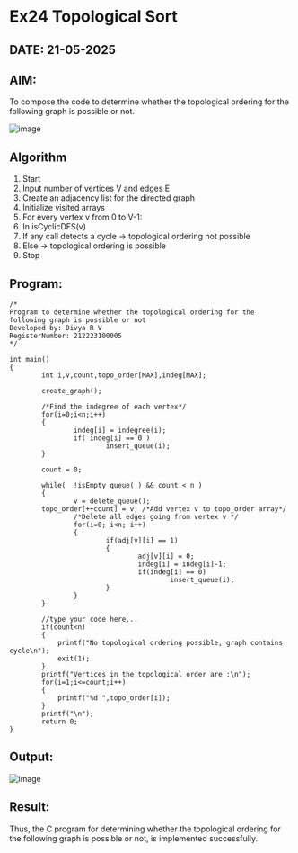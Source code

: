 # Ex24 Topological Sort
## DATE: 21-05-2025
## AIM:
To compose the code to determine whether the topological ordering for the following graph is possible or not.

![image](https://github.com/user-attachments/assets/c74a7111-9b59-475c-aad4-9baf23d50ec0)


## Algorithm
1. Start 
2. Input number of vertices V and edges E 
3. Create an adjacency list for the directed graph
4. Initialize visited arrays 
5. For every vertex v from 0 to V-1:
6. In isCyclicDFS(v)
7. If any call detects a cycle → topological ordering not possible
8.  Else → topological ordering is possible
9.  Stop  

## Program:
```
/*
Program to determine whether the topological ordering for the following graph is possible or not
Developed by: Divya R V 
RegisterNumber: 212223100005 
*/
```
```
int main()
{
        int i,v,count,topo_order[MAX],indeg[MAX];

        create_graph();

        /*Find the indegree of each vertex*/
        for(i=0;i<n;i++)
        {
                indeg[i] = indegree(i);
                if( indeg[i] == 0 )
                        insert_queue(i);
        }

        count = 0;

        while(  !isEmpty_queue( ) && count < n )
        {
                v = delete_queue();
        topo_order[++count] = v; /*Add vertex v to topo_order array*/
                /*Delete all edges going from vertex v */
                for(i=0; i<n; i++)
                {
                        if(adj[v][i] == 1)
                        {
                                adj[v][i] = 0;
                                indeg[i] = indeg[i]-1;
                                if(indeg[i] == 0)
                                        insert_queue(i);
                        }
                }
        }

        //type your code here...
        if(count<n)
        {
            printf("No topological ordering possible, graph contains cycle\n");
            exit(1);
        }
        printf("Vertices in the topological order are :\n");
        for(i=1;i<=count;i++)
        {
            printf("%d ",topo_order[i]);
        }
        printf("\n");
        return 0;
}

```
## Output:

![image](https://github.com/user-attachments/assets/a4a94882-1d73-4b5e-8b72-f19e77e1baa0)

## Result:
Thus, the C program for determining whether the topological ordering for the following graph is possible or not, is implemented successfully.
